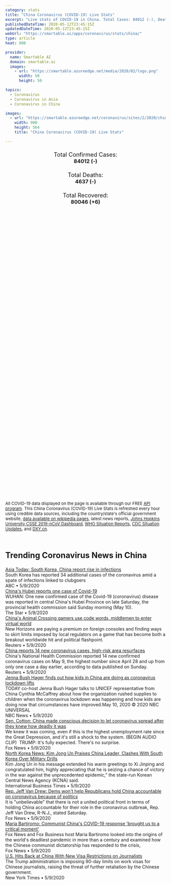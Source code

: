 ```yaml
---
category: stats
title: "China Coronavirus (COVID-19) Live Stats"
excerpt: "Live stats of COVID-19 in China. Total Cases: 84012 (-), Deaths: 4637 (-), Recoveries: 80046(+6)."
publishedDateTime: 2020-05-12T23:45:15Z
updatedDateTime: 2020-05-12T23:45:15Z
webUrl: "https://smartable.ai/apps/coronavirus/stats/china/"
type: article
heat: 800

provider:
  name: Smartable AI
  domain: smartable.ai
  images:
    - url: "https://smartable.azureedge.net/media/2020/02/logo.png"
      width: 50
      height: 50

topics:
  - Coronavirus
  - Coronavirus in Asia
  - Coronavirus in China

images:
  - url: "https://smartable.azureedge.net/coronavirus/sites/2/2020/china.jpg"
    width: 900
    height: 564
    title: "China Coronavirus (COVID-19) Live Stats"

---
```

<div class="total-stats" style="text-align: center;">
    <h3>
	    <div style="font-size: 18px; font-weight: 400;">Total Confirmed Cases:</div>
	    84012 (-)
    </h3>
    <h3>
	    <div style="font-size: 18px; font-weight: 400;">Total Deaths:</div>
	    4637 (-)
    </h3>
    <h3>
	    <div style="font-size: 18px; font-weight: 400;">Total Recovered:</div>
	    80046 (<span class='green'>+6</span>)
    </h3>
</div>

<script type="text/javascript" src="https://www.gstatic.com/charts/loader.js"></script>

<div id="time_series_chart" style="width: 100%; height: 400px;"></div>
<script type="text/javascript">
  google.charts.load('current', {'packages':['corechart']});
  google.charts.setOnLoadCallback(drawChart);
  function drawChart() {
    var data = google.visualization.arrayToDataTable([
      ['Date', 'Total Cases', 'Total Deaths', 'Total Recovered'],
      ['1/22/2020', 548, 17, 28],['1/23/2020', 643, 18, 30],['1/24/2020', 920, 26, 36],['1/25/2020', 1406, 42, 39],['1/26/2020', 2075, 56, 49],['1/27/2020', 2877, 82, 58],['1/28/2020', 5509, 131, 101],['1/29/2020', 6087, 133, 120],['1/30/2020', 8141, 171, 135],['1/31/2020', 9802, 213, 214],['2/1/2020', 11891, 259, 275],['2/2/2020', 16630, 361, 462],['2/3/2020', 19716, 425, 614],['2/4/2020', 23707, 491, 843],['2/5/2020', 27440, 563, 1112],['2/6/2020', 30587, 633, 1477],['2/7/2020', 34110, 718, 1999],['2/8/2020', 36814, 805, 2594],['2/9/2020', 39829, 905, 3219],['2/10/2020', 42354, 1012, 3916],['2/11/2020', 44386, 1112, 4636],['2/12/2020', 44759, 1117, 5083],['2/13/2020', 59895, 1369, 6217],['2/14/2020', 66358, 1521, 7973],['2/15/2020', 68413, 1663, 9298],['2/16/2020', 70513, 1766, 10755],['2/17/2020', 72434, 1864, 12462],['2/18/2020', 74211, 2003, 14206],['2/19/2020', 74619, 2116, 15962],['2/20/2020', 75077, 2238, 18013],['2/21/2020', 75550, 2238, 18704],['2/22/2020', 77001, 2443, 22699],['2/23/2020', 77022, 2445, 23187],['2/24/2020', 77241, 2595, 25015],['2/25/2020', 77754, 2665, 27676],['2/26/2020', 78166, 2717, 30084],['2/27/2020', 78600, 2746, 32930],['2/28/2020', 78928, 2790, 36329],['2/29/2020', 79356, 2837, 39320],['3/1/2020', 79932, 2872, 42162],['3/2/2020', 80136, 2914, 44854],['3/3/2020', 80261, 2947, 47450],['3/4/2020', 80386, 2983, 50001],['3/5/2020', 80537, 3015, 52292],['3/6/2020', 80690, 3044, 53944],['3/7/2020', 80770, 3072, 55539],['3/8/2020', 80823, 3100, 57388],['3/9/2020', 80860, 3123, 58804],['3/10/2020', 80887, 3139, 60181],['3/11/2020', 80921, 3161, 61644],['3/12/2020', 80935, 3173, 62911],['3/13/2020', 80972, 3193, 65634],['3/14/2020', 80996, 3203, 67004],['3/15/2020', 81020, 3217, 67843],['3/16/2020', 81051, 3230, 68777],['3/17/2020', 81088, 3241, 69717],['3/18/2020', 81140, 3249, 70529],['3/19/2020', 81200, 3252, 71262],['3/20/2020', 81287, 3259, 71854],['3/21/2020', 81349, 3265, 72360],['3/22/2020', 81440, 3274, 72815],['3/23/2020', 81515, 3274, 72822],['3/24/2020', 81596, 3281, 73275],['3/25/2020', 81728, 3291, 74167],['3/26/2020', 81785, 3291, 74175],['3/27/2020', 81947, 3299, 75092],['3/28/2020', 82057, 3304, 75570],['3/29/2020', 82153, 3308, 75898],['3/30/2020', 82241, 3309, 76188],['3/31/2020', 82295, 3310, 76200],['4/1/2020', 82395, 3316, 76420],['4/2/2020', 82431, 3316, 76427],['4/3/2020', 82475, 3316, 76446],['4/4/2020', 82494, 3316, 76446],['4/5/2020', 82523, 3316, 76479],['4/6/2020', 82547, 3316, 76489],['4/7/2020', 82568, 3316, 76509],['4/8/2020', 82594, 3316, 76537],['4/9/2020', 82607, 3316, 76566],['4/10/2020', 83004, 3343, 77844],['4/11/2020', 83097, 3343, 77921],['4/12/2020', 83136, 3343, 77956],['4/13/2020', 83303, 3345, 78148],['4/14/2020', 83352, 3346, 78265],['4/15/2020', 83402, 3346, 78370],['4/16/2020', 83754, 4636, 78472],['4/17/2020', 83785, 4636, 78540],['4/18/2020', 83804, 4636, 78594],['4/19/2020', 83818, 4636, 78647],['4/20/2020', 83850, 4636, 78715],['4/21/2020', 83865, 4636, 78758],['4/22/2020', 83877, 4636, 78818],['4/23/2020', 83885, 4636, 78869],['4/24/2020', 83886, 4636, 78909],['4/25/2020', 83910, 4636, 79023],['4/26/2020', 83913, 4637, 79113],['4/27/2020', 83939, 4637, 79223],['4/28/2020', 83941, 4637, 79271],['4/29/2020', 83945, 4637, 79310],['4/30/2020', 83957, 4637, 79359],['5/1/2020', 83958, 4637, 79388],['5/2/2020', 83960, 4637, 79423],['5/3/2020', 83965, 4637, 79520],['5/4/2020', 83967, 4637, 79628],['5/5/2020', 83969, 4637, 79706],['5/6/2020', 83971, 4637, 79770],['5/7/2020', 83977, 4637, 79818],['5/8/2020', 83977, 4637, 79834],['5/9/2020', 83992, 4637, 79970],['5/10/2020', 84011, 4637, 80008],['5/11/2020', 84012, 4637, 80040],['5/12/2020', 84012, 4637, 80046],
    ]);
    var options = {
      curveType: 'none',
      chartArea: {'width': '80%', 'height': '80%'},
      legend: { position: 'top' },
      lineWidth: 5,
      colors: ['#f60109', '#444444', '#81B71F']
    };
    var chart = new google.visualization.LineChart(document.getElementById('time_series_chart'));
    chart.draw(data, options);
  }
</script>

<div id="geo_chart" style="width: 100%; height: 500px;"></div>
<script type="text/javascript">
  google.charts.load('current', {
    'packages':['geochart'],
    'mapsApiKey': 'AIzaSyDk1HhVhLaveyKrUhhHZ5YwzIpEcbdal6U'
  });
  google.charts.setOnLoadCallback(drawRegionsMap);
  function drawRegionsMap() {
    var data = google.visualization.arrayToDataTable([
      ['Location', 'Total Cases', 'Total Deaths'],
      ["Anhui Sheng", 991, 6],["Beijing Shi", 593, 9],["Chongqing Shi", 579, 6],["Fujian Sheng", 356, 1],["Gansu Sheng", 139, 2],["Guangdong Sheng", 1589, 8],["Guangxi", 254, 2],["Guizhou Sheng", 147, 2],["Hainan Sheng", 168, 6],["Hebei Sheng", 328, 6],["Heilongjiang Sheng", 945, 13],["Henan Sheng", 1276, 22],["Hong Kong SAR", 1048, 4],["Hubei Sheng", 68134, 4512],["Hunan Sheng", 1019, 4],["Jiangsu Sheng", 653, 0],["Jiangxi Sheng", 937, 1],["Jilin Sheng", 127, 1],["Liaoning Sheng", 147, 2],["Macao SAR", 45, 0],["Nei Mongol", 209, 1],["Ningxia", 75, 0],["Qinghai Sheng", 18, 0],["Shaanxi Sheng", 308, 3],["Shandong Sheng", 788, 7],["Shanghai Shi", 659, 7],["Shanxi Sheng", 198, 0],["Sichuan Sheng", 561, 3],["Tianjin Shi", 191, 3],["Xinjiang", 76, 3],["Xizang", 1, 0],["Yunnan Sheng", 185, 2],["Zhejiang Sheng", 1268, 1],
    ]);
    var options = {
      backgroundColor: {fill:'transparent',stroke:'#FFF' ,strokeWidth:0 }, 
      region: 'CN', 
      resolution: 'provinces',
      colorAxis: {
          colors: ['#ED9CA1', '#f60109', '#7A0109']
      }
    };
    var chart = new google.visualization.GeoChart(document.getElementById('geo_chart'));
    chart.draw(data, options);
  };
</script>

<div id="geo_table"></div>
<script type="text/javascript">
  google.charts.load('current', {'packages':['table']});
  google.charts.setOnLoadCallback(drawTable);
  function drawTable() {
    var data = new google.visualization.DataTable();
    data.addColumn('string', 'Location');
    data.addColumn('number', 'Total Cases');
    data.addColumn('number', 'New Cases');
    data.addColumn('number', 'Active Cases');
    data.addColumn('number', 'Total Deaths');
    data.addColumn('number', 'New Deaths');
    data.addColumn('number', 'Total Recovered');
    data.addRows([
      [{v:"Anhui Sheng", f:"Anhui Sheng"}, 991, 0, 0, 6, 0, 985],[{v:"Beijing Shi", f:"<a href='https://smartable.ai/apps/coronavirus/stats/china-beijing/'>Beijing Shi</a>"}, 593, 0, 13, 9, 0, 571],[{v:"Chongqing Shi", f:"Chongqing Shi"}, 579, 0, 0, 6, 0, 573],[{v:"Fujian Sheng", f:"Fujian Sheng"}, 356, 0, 1, 1, 0, 354],[{v:"Gansu Sheng", f:"Gansu Sheng"}, 139, 0, 0, 2, 0, 137],[{v:"Guangdong Sheng", f:"<a href='https://smartable.ai/apps/coronavirus/stats/china-guangdong/'>Guangdong Sheng</a>"}, 1589, 0, 1, 8, 0, 1580],[{v:"Guangxi", f:"Guangxi"}, 254, 0, 0, 2, 0, 252],[{v:"Guizhou Sheng", f:"Guizhou Sheng"}, 147, 0, 0, 2, 0, 145],[{v:"Hainan Sheng", f:"Hainan Sheng"}, 168, 0, 0, 6, 0, 162],[{v:"Hebei Sheng", f:"Hebei Sheng"}, 328, 0, 1, 6, 0, 321],[{v:"Heilongjiang Sheng", f:"Heilongjiang Sheng"}, 945, 0, 8, 13, 0, 924],[{v:"Henan Sheng", f:"Henan Sheng"}, 1276, 0, 0, 22, 0, 1254],[{v:"Hong Kong SAR", f:"<a href='https://smartable.ai/apps/coronavirus/stats/china-hongkong/'>Hong Kong SAR</a>"}, 1048, 0, 53, 4, 0, 991],[{v:"Hubei Sheng", f:"<a href='https://smartable.ai/apps/coronavirus/stats/china-hubei/'>Hubei Sheng</a>"}, 68134, 0, 0, 4512, 0, 64452],[{v:"Hunan Sheng", f:"Hunan Sheng"}, 1019, 0, 0, 4, 0, 1015],[{v:"Jiangsu Sheng", f:"Jiangsu Sheng"}, 653, 0, 0, 0, 0, 653],[{v:"Jiangxi Sheng", f:"Jiangxi Sheng"}, 937, 0, 0, 1, 0, 936],[{v:"Jilin Sheng", f:"Jilin Sheng"}, 127, 0, 21, 1, 0, 105],[{v:"Liaoning Sheng", f:"Liaoning Sheng"}, 147, 0, 1, 2, 0, 144],[{v:"Macao SAR", f:"Macao SAR"}, 45, 0, 3, 0, 0, 42],[{v:"Nei Mongol", f:"Nei Mongol"}, 209, 0, 20, 1, 0, 188],[{v:"Ningxia", f:"Ningxia"}, 75, 0, 0, 0, 0, 75],[{v:"Qinghai Sheng", f:"Qinghai Sheng"}, 18, 0, 0, 0, 0, 18],[{v:"Shaanxi Sheng", f:"Shaanxi Sheng"}, 308, 0, 9, 3, 0, 296],[{v:"Shandong Sheng", f:"Shandong Sheng"}, 788, 0, 4, 7, 0, 777],[{v:"Shanghai Shi", f:"<a href='https://smartable.ai/apps/coronavirus/stats/china-shanghai/'>Shanghai Shi</a>"}, 659, 0, 21, 7, 0, 631],[{v:"Shanxi Sheng", f:"Shanxi Sheng"}, 198, 0, 1, 0, 0, 197],[{v:"Sichuan Sheng", f:"Sichuan Sheng"}, 561, 0, 0, 3, 0, 558],[{v:"Tianjin Shi", f:"Tianjin Shi"}, 191, 0, 2, 3, 0, 186],[{v:"Xinjiang", f:"Xinjiang"}, 76, 0, 0, 3, 0, 73],[{v:"Xizang", f:"Xizang"}, 1, 0, 0, 0, 0, 1],[{v:"Yunnan Sheng", f:"Yunnan Sheng"}, 185, 0, 0, 2, 0, 183],[{v:"Zhejiang Sheng", f:"Zhejiang Sheng"}, 1268, 0, 0, 1, 0, 1267],
    ]);
    data.setProperty(0, 0, 'style', 'min-width:100px');
    var table = new google.visualization.Table(document.getElementById('geo_table'));
    table.draw(data, {allowHtml: true, sortColumn: 2, sortAscending: false, width: '660px', height: '100%'});
  }
</script>

<span style="font-size: 13px">All COVID-19 data displayed on the page is available through our FREE <a href="https://developer.smartable.ai">API program</a>. This China Coronavirus (COVID-19) Live Stats is refreshed every hour using credible data sources, including the country/state's official government website, <a href="https://en.wikipedia.org/wiki/2019%E2%80%9320_coronavirus_pandemic" target="_blank">data available on wikipedia pages</a>, latest news reports, <a href="https://systems.jhu.edu/research/public-health/ncov/" target="_blank">Johns Hopkins University CSSE 2019-nCoV Dashboard</a>, <a href="https://www.who.int/emergencies/diseases/novel-coronavirus-2019/situation-reports" target="_blank">WHO Situation Reports</a>, <a href="https://www.cdc.gov/coronavirus/2019-ncov/index.html" target="_blank">CDC Situation Updates</a>, and <a href="https://ncov.dxy.cn/ncovh5/view/pneumonia" target="_blank">DXY.cn</a>.</span>


<h2 id="news" class="center" style="margin-top: 60px; font-size: 25px;">Trending Coronavirus News in China</h2>
<div class="row">
<div class="col-md-6 col-sm-12">
  <div class="content-card">
	<a href="https://abcnews.go.com/Health/wireStory/asia-today-south-korea-china-report-rise-infections-70601425"><div class="card-image" style="background-image: url(https://s.abcnews.com/images/Health/WireAP_f55b8e15c6aa41649bd791bbb67ce260_16x9_992.jpg)"></div></a>
	<div class="content">
		<div class="card-title"><a href="https://abcnews.go.com/Health/wireStory/asia-today-south-korea-china-report-rise-infections-70601425">Asia Today: South Korea, China report rise in infections</a></div>
		<div class="card-excerpt">South Korea has reported 34 additional cases of the coronavirus amid a spate of infections linked to clubgoers</div>
		<div class="card-meta">
			<span class="card-provider">ABC</span> • <span class="card-date">5/9/2020</span>
		</div>
	</div>
  </div>
</div>
<div class="col-md-6 col-sm-12">
  <div class="content-card">
	<a href="https://www.thestar.com.my/news/regional/2020/05/10/china039s-hubei-reports-one-case-of-covid-19"><div class="card-image" style="background-image: url(https://apicms.thestar.com.my/uploads/images/2020/05/10/675838.jpg)"></div></a>
	<div class="content">
		<div class="card-title"><a href="https://www.thestar.com.my/news/regional/2020/05/10/china039s-hubei-reports-one-case-of-covid-19">China's Hubei reports one case of Covid-19</a></div>
		<div class="card-excerpt">WUHAN: One new confirmed case of the Covid-19 (coronavirus) disease was reported in central China's Hubei Province on late Saturday, the provincial health commission said Sunday morning (May 10).</div>
		<div class="card-meta">
			<span class="card-provider">The Star</span> • <span class="card-date">5/9/2020</span>
		</div>
	</div>
  </div>
</div>
<div class="col-md-6 col-sm-12">
  <div class="content-card">
	<a href="https://www.reuters.com/article/us-nintendo-china-idUSKBN22M01G"><div class="card-image" style="background-image: url(https://s2.reutersmedia.net/resources/r/?m=02&d=20200510&t=2&i=1518071878&w=&fh=545px&fw=&ll=&pl=&sq=&r=LYNXMPEG4901F)"></div></a>
	<div class="content">
		<div class="card-title"><a href="https://www.reuters.com/article/us-nintendo-china-idUSKBN22M01G">China's Animal Crossing gamers use code words, middlemen to enter virtual world</a></div>
		<div class="card-excerpt">New Horizons are paying a premium on foreign consoles and finding ways to skirt limits imposed by local regulators on a game that has become both a breakout worldwide hit and political flashpoint.</div>
		<div class="card-meta">
			<span class="card-provider">Reuters</span> • <span class="card-date">5/9/2020</span>
		</div>
	</div>
  </div>
</div>
<div class="col-md-6 col-sm-12">
  <div class="content-card">
	<a href="https://www.reuters.com/article/us-health-coronavirus-china-idUSKBN22M00V"><div class="card-image" style="background-image: url(https://s1.reutersmedia.net/resources/r/?m=02&d=20200510&t=2&i=1518071163&w=&fh=545px&fw=&ll=&pl=&sq=&r=LYNXMPEG49011)"></div></a>
	<div class="content">
		<div class="card-title"><a href="https://www.reuters.com/article/us-health-coronavirus-china-idUSKBN22M00V">China reports 14 new coronavirus cases, high-risk area resurfaces</a></div>
		<div class="card-excerpt">China's National Health Commission reported 14 new confirmed coronavirus cases on May 9, the highest number since April 28 and up from only one case a day earlier, according to data published on Sunday.</div>
		<div class="card-meta">
			<span class="card-provider">Reuters</span> • <span class="card-date">5/9/2020</span>
		</div>
	</div>
  </div>
</div>
<div class="col-md-6 col-sm-12">
  <div class="content-card">
	<a href="https://www.nbcnews.com/video/jenna-bush-hager-finds-out-how-kids-in-china-are-doing-as-coronavirus-lockdown-lifts-83259461686"><div class="card-image" style="background-image: url(https://media11.s-nbcnews.com/j/MSNBC/Components/Video/202005/f_unicef_jenna_bush_hager_200509_1920x1080.nbcnews-fp-1200-630.jpg)"></div></a>
	<div class="content">
		<div class="card-title"><a href="https://www.nbcnews.com/video/jenna-bush-hager-finds-out-how-kids-in-china-are-doing-as-coronavirus-lockdown-lifts-83259461686">Jenna Bush Hager finds out how kids in China are doing as coronavirus lockdown lifts</a></div>
		<div class="card-excerpt">TODAY co-host Jenna Bush Hager talks to UNICEF representative from China Cynthia McCaffrey about how the organization rushed supplies to children when the coronavirus lockdown was happening and how kids are doing now that circumstances have improved.May 10, 2020 © 2020 NBC UNIVERSAL</div>
		<div class="card-meta">
			<span class="card-provider">NBC News</span> • <span class="card-date">5/9/2020</span>
		</div>
	</div>
  </div>
</div>
<div class="col-md-6 col-sm-12">
  <div class="content-card">
	<a href="https://www.foxnews.com/transcript/sen-cotton-china-made-conscious-decision-to-let-coronavirus-spread-after-they-knew-how-deadly-it-was"><div class="card-image" style="background-image: url(https://cf-images.us-east-1.prod.boltdns.net/v1/static/694940094001/f33c1360-73c1-4973-b722-e3ab9b105a85/a7aacdd9-9f68-438f-b8d7-63cdb0737d8e/1280x720/match/image.jpg)"></div></a>
	<div class="content">
		<div class="card-title"><a href="https://www.foxnews.com/transcript/sen-cotton-china-made-conscious-decision-to-let-coronavirus-spread-after-they-knew-how-deadly-it-was">Sen. Cotton: China made conscious decision to let coronavirus spread after they knew how deadly it was</a></div>
		<div class="card-excerpt">We knew it was coming, even if this is the highest unemployment rate since the Great Depression, and it's still a shock to the system. (BEGIN AUDIO CLIP)  TRUMP: It's fully expected. There's no surprise.</div>
		<div class="card-meta">
			<span class="card-provider">Fox News</span> • <span class="card-date">5/9/2020</span>
		</div>
	</div>
  </div>
</div>
<div class="col-md-6 col-sm-12">
  <div class="content-card">
	<a href="https://www.ibtimes.com/north-korea-news-kim-jong-un-praises-china-leader-clashes-south-korea-over-military-2973398"><div class="card-image" style="background-image: url(https://s1.ibtimes.com/sites/www.ibtimes.com/files/styles/full/public/2020/04/14/the-latest-test-comes-a-day-before-north.jpg)"></div></a>
	<div class="content">
		<div class="card-title"><a href="https://www.ibtimes.com/north-korea-news-kim-jong-un-praises-china-leader-clashes-south-korea-over-military-2973398">North Korea News: Kim Jong Un Praises China Leader, Clashes With South Korea Over Military Drills</a></div>
		<div class="card-excerpt">Kim Jong Un in his message extended his warm greetings to Xi Jinping and congratulated him, highly appreciating that he is seizing a chance of victory in the war against the unprecedented epidemic,” the state-run Korean Central News Agency (KCNA) said.</div>
		<div class="card-meta">
			<span class="card-provider">International Business Times</span> • <span class="card-date">5/9/2020</span>
		</div>
	</div>
  </div>
</div>
<div class="col-md-6 col-sm-12">
  <div class="content-card">
	<a href="https://www.foxnews.com/media/jeff-van-drew-china-coronavirus-democrats-house-politics"><div class="card-image" style="background-image: url(https://static.foxnews.com/foxnews.com/content/uploads/2020/05/JEFF.jpg)"></div></a>
	<div class="content">
		<div class="card-title"><a href="https://www.foxnews.com/media/jeff-van-drew-china-coronavirus-democrats-house-politics">Rep. Jeff Van Drew: Dems won't help Republicans hold China accountable on coronavirus because of politics</a></div>
		<div class="card-excerpt">It is "unbelievable" that there is not a united political front in terms of holding China accountable for their role in the coronavirus outbreak, Rep. Jeff Van Drew, R-N.J., stated Saturday.</div>
		<div class="card-meta">
			<span class="card-provider">Fox News</span> • <span class="card-date">5/9/2020</span>
		</div>
	</div>
  </div>
</div>
<div class="col-md-6 col-sm-12">
  <div class="content-card">
	<a href="https://www.foxnews.com/media/coronavirus-china-maria-bartiromo-fox-nation"><div class="card-image" style="background-image: url(https://cf-images.us-east-1.prod.boltdns.net/v1/static/694940094001/e2aca2ed-9139-4353-95fa-2cf689e07d85/39b2a7cc-7842-45eb-b509-ffaa09db1a3d/1280x720/match/image.jpg)"></div></a>
	<div class="content">
		<div class="card-title"><a href="https://www.foxnews.com/media/coronavirus-china-maria-bartiromo-fox-nation">Maria Bartiromo: Communist China's COVID-19 response 'brought us to a critical moment'</a></div>
		<div class="card-excerpt">Fox News and Fox Business host Maria Bartiromo looked into the origins of the world's deadliest pandemic in more than a century and examined how the Chinese communist dictatorship has responded to the crisis,</div>
		<div class="card-meta">
			<span class="card-provider">Fox News</span> • <span class="card-date">5/9/2020</span>
		</div>
	</div>
  </div>
</div>
<div class="col-md-6 col-sm-12">
  <div class="content-card">
	<a href="https://www.nytimes.com/2020/05/09/us/politics/china-journalists-us-visa-crackdown.html"><div class="card-image" style="background-image: url(https://static01.nyt.com/images/2020/05/09/world/09china-journalists01/09china-journalists01-facebookJumbo.jpg)"></div></a>
	<div class="content">
		<div class="card-title"><a href="https://www.nytimes.com/2020/05/09/us/politics/china-journalists-us-visa-crackdown.html">U.S. Hits Back at China With New Visa Restrictions on Journalists</a></div>
		<div class="card-excerpt">The Trump administration is imposing 90-day limits on work visas for Chinese journalists, raising the threat of further retaliation by the Chinese government.</div>
		<div class="card-meta">
			<span class="card-provider">New York Times</span> • <span class="card-date">5/9/2020</span>
		</div>
	</div>
  </div>
</div>

</div>

